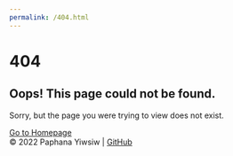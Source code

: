 ```yaml
---
permalink: /404.html
---
```


<!DOCTYPE html>
<html lang="en">

<head>
    <meta charset="UTF-8">
    <meta http-equiv="X-UA-Compatible" content="IE=edge">
    <meta name="viewport" content="width=device-width, initial-scale=1.0">
    <link href="https://cdn.jsdelivr.net/npm/bootstrap@5.2.1/dist/css/bootstrap.min.css"    
        rel="stylesheet"
        integrity="sha384-iYQeCzEYFbKjA/T2uDLTpkwGzCiq6soy8tYaI1GyVh/UjpbCx/TYkiZhlZB6+fzT" crossorigin="anonymous">
    <link rel="stylesheet" href="https://cdn.jsdelivr.net/npm/bootstrap-icons@1.9.1/font/bootstrap-icons.css">
    <link rel="preconnect" href="https://fonts.googleapis.com">
    <link rel="preconnect" href="https://fonts.gstatic.com" crossorigin>
    <link
        href="https://fonts.googleapis.com/css2?family=JetBrains+Mono:wght@300;400;700&family=Manrope:wght@300;400;700&family=Noto+Sans+Thai:wght@300;400;700&display=swap"
        rel="stylesheet">
    <script src="https://cdn.jsdelivr.net/npm/bootstrap@5.2.1/dist/js/bootstrap.bundle.min.js"
        integrity="sha384-u1OknCvxWvY5kfmNBILK2hRnQC3Pr17a+RTT6rIHI7NnikvbZlHgTPOOmMi466C8" crossorigin="anonymous"
        defer></script>
    <link rel="stylesheet" href="./css/main.css">
    <title>Page not found | Paphana Yiwsiw</title>
</head>

<body class="d-flex flex-column h-100 bg-dark mb-5">
    <main class="flex-shrink-0 p-5 my-auto">
        <div class="container text-white">
            <h1 class="mt-3 display-2 fw-bolder">404</h1>
            <h2 class="mt-3">Oops! This page could not be found.</h2>
            <p class="mt-3">
                Sorry, but the page you were trying to view does not exist.
            </p>
            <a href="./index.html" class="btn btn-sm btn-light">Go to Homepage</a>
        </div>
    </main>
    <!-- Sticky footer -->
    <footer class="footer bg-dark">
        <div class="container">
            <span class="text-white small">&copy; 2022 Paphana Yiwsiw | <a href="https://www.github.com/waterthatfrozen/" class="link-light text-decoration-none" target="_blank"><i class="bi bi-github"></i> GitHub</a></span>
        </div>
    </footer>
</body>

</html>